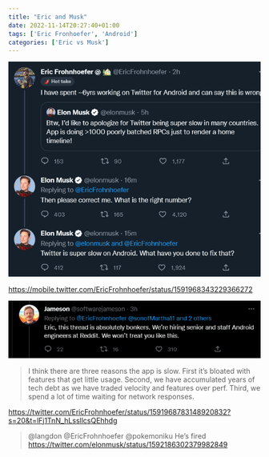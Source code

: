 ```yaml
---
title: "Eric and Musk"
date: 2022-11-14T20:27:40+01:00
tags: ['Eric Fronhoefer', 'Android']
categories: ['Eric vs Musk']
---
```


![](2022-11-14-eric1.png)

https://mobile.twitter.com/EricFrohnhoefer/status/1591968343229366272

![](eric2.png)

> I think there are three reasons the app is slow. First it’s bloated with features that get little usage. Second, we have accumulated years of tech debt as we have traded velocity and features over perf. Third, we spend a lot of time waiting for network responses.

https://twitter.com/EricFrohnhoefer/status/1591968783148920832?s=20&t=lFj1TnN_hLssllcsQEhhdg

> @langdon @EricFrohnhoefer @pokemoniku He’s fired
https://twitter.com/elonmusk/status/1592186302379982849